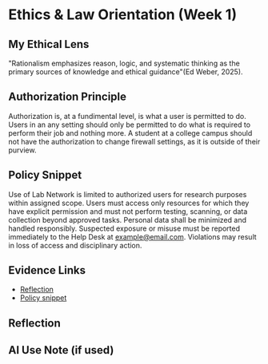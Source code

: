 # Ethics & Law Orientation (Week 1)

## My Ethical Lens
"Rationalism emphasizes reason, logic, and systematic thinking as the primary sources of
knowledge and ethical guidance"(Ed Weber, 2025). 
<!-- 3–4 sentences -->
## Authorization Principle
Authorization is, at a fundimental level, is what a user is permitted to do. Users 
in an any setting should only be permitted to do what is required to perform their
job and nothing more. A student at a college campus should not have the authorization
to change firewall settings, as it is outside of their purview.
<!-- 2–3 sentences: one-sentence definition + concrete campus example -->
## Policy Snippet
Use of Lab Network is limited to authorized users for research purposes within assigned scope. Users must access only resources for which they have explicit permission and must not perform testing, scanning, or data collection beyond approved tasks. Personal data shall be minimized and handled responsibly. Suspected exposure or misuse must be reported immediately to the Help Desk at example@email.com. Violations may result in loss of access and disciplinary action.
<!-- paste your AUP/Authorization paragraph -->
## Evidence Links
- [Reflection](./Weekly%20Reflection%20Week%201.pdf)
- [Policy snippet](./AUP_Authorization%20Snippet.pdf)
<!-- add any diagrams -->

## Reflection
<!-- 3–4 sentences: what you'd refine next; stakeholder impacts -->

## AI Use Note (if used)
<!-- tool, prompt(s), and edits you made -->

